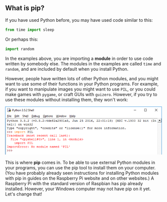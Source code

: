 ## What is pip?

If you have used Python before, you may have used code similar to this:

```python
from time import sleep
```

Or perhaps this:

```python
import random
```

In the examples above, you are importing a **module** in order to use code written by somebody else. The modules in the examples are called `time` and `random`, and are included by default when you install Python.

However, people have written lots of other Python modules, and you might want to use some of their functions in your Python programs. For example, if you want to manipulate images you might want to use `PIL`, or you could make games with `pygame`, or craft GUIs with `guizero`. However, if you try to use these modules without installing them, they won't work:

![PIL not working](images/pil-doesnt-work.png)

This is where **pip** comes in. To be able to use external Python modules in your programs, you can use the pip tool to install them on your computer. (You have probably already seen instructions for installing Python modules with pip in guides on the Raspberry Pi website and on other websites.) A Raspberry Pi with the standard version of Raspbian has pip already installed. However, your Windows computer may not have pip on it yet. Let's change that!
